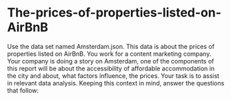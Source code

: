 # The-prices-of-properties-listed-on-AirBnB
Use the data set named Amsterdam.json. This data is about the prices of properties listed on AirBnB. You work for a content marketing company. Your company is doing a story on Amsterdam, one of the components of this report will be about the accessibility of affordable accommodation in the city and about, what factors influence, the prices. Your task is to assist in relevant data analysis. Keeping this context in mind, answer the questions that follow:
